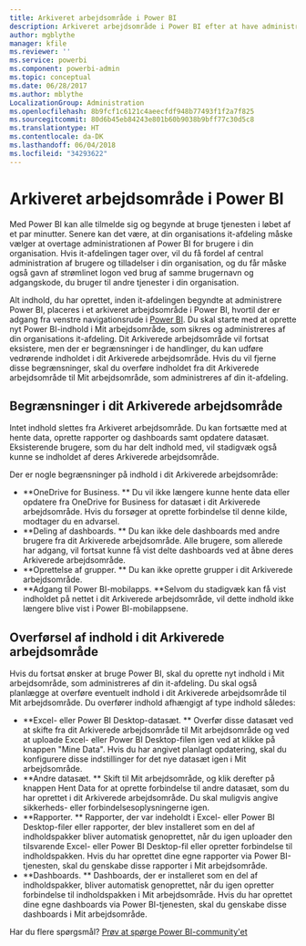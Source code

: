 ```yaml
---
title: Arkiveret arbejdsområde i Power BI
description: Arkiveret arbejdsområde i Power BI efter at have administreret din Office 365-lejer
author: mgblythe
manager: kfile
ms.reviewer: ''
ms.service: powerbi
ms.component: powerbi-admin
ms.topic: conceptual
ms.date: 06/28/2017
ms.author: mblythe
LocalizationGroup: Administration
ms.openlocfilehash: 8b9fcf1c6121c4aeecfdf948b77493f1f2a7f825
ms.sourcegitcommit: 80d6b45eb84243e801b60b9038b9bff77c30d5c8
ms.translationtype: HT
ms.contentlocale: da-DK
ms.lasthandoff: 06/04/2018
ms.locfileid: "34293622"
---
```

# <a name="power-bi-archived-workspace"></a>Arkiveret arbejdsområde i Power BI
Med Power BI kan alle tilmelde sig og begynde at bruge tjenesten i løbet af et par minutter.  Senere kan det være, at din organisations it-afdeling måske vælger at overtage administrationen af Power BI for brugere i din organisation.  Hvis it-afdelingen tager over, vil du få fordel af central administration af brugere og tilladelser i din organisation, og du får måske også gavn af strømlinet logon ved brug af samme brugernavn og adgangskode, du bruger til andre tjenester i din organisation. 

Alt indhold, du har oprettet, inden it-afdelingen begyndte at administrere Power BI, placeres i et arkiveret arbejdsområde i Power BI, hvortil der er adgang fra venstre navigationsrude i [Power BI](https://app.powerbi.com).  Du skal starte med at oprette nyt Power BI-indhold i Mit arbejdsområde, som sikres og administreres af din organisations it-afdeling.  Dit Arkiverede arbejdsområde vil fortsat eksistere, men der er begrænsninger i de handlinger, du kan udføre vedrørende indholdet i dit Arkiverede arbejdsområde.  Hvis du vil fjerne disse begrænsninger, skal du overføre indholdet fra dit Arkiverede arbejdsområde til Mit arbejdsområde, som administreres af din it-afdeling.

## <a name="restrictions-in-your-archived-workspace"></a>Begrænsninger i dit Arkiverede arbejdsområde
Intet indhold slettes fra Arkiveret arbejdsområde.  Du kan fortsætte med at hente data, oprette rapporter og dashboards samt opdatere datasæt.  Eksisterende brugere, som du har delt indhold med, vil stadigvæk også kunne se indholdet af deres Arkiverede arbejdsområde.

Der er nogle begrænsninger på indhold i dit Arkiverede arbejdsområde:

* **OneDrive for Business.  ** Du vil ikke længere kunne hente data eller opdatere fra OneDrive for Business for datasæt i dit Arkiverede arbejdsområde.  Hvis du forsøger at oprette forbindelse til denne kilde, modtager du en advarsel.
* **Deling af dashboards.  ** Du kan ikke dele dashboards med andre brugere fra dit Arkiverede arbejdsområde.  Alle brugere, som allerede har adgang, vil fortsat kunne få vist delte dashboards ved at åbne deres Arkiverede arbejdsområde.
* **Oprettelse af grupper.  ** Du kan ikke oprette grupper i dit Arkiverede arbejdsområde.
* **Adgang til Power BI-mobilapps.  **Selvom du stadigvæk kan få vist indholdet på nettet i dit Arkiverede arbejdsområde, vil dette indhold ikke længere blive vist i Power BI-mobilappsene.

## <a name="migrating-content-in-your-archived-workspace"></a>Overførsel af indhold i dit Arkiverede arbejdsområde
Hvis du fortsat ønsker at bruge Power BI, skal du oprette nyt indhold i Mit arbejdsområde, som administreres af din it-afdeling.   Du skal også planlægge at overføre eventuelt indhold i dit Arkiverede arbejdsområde til Mit arbejdsområde.  Du overfører indhold afhængigt af type indhold således:

* **Excel- eller Power BI Desktop-datasæt.  ** Overfør disse datasæt ved at skifte fra dit Arkiverede arbejdsområde til Mit arbejdsområde og ved at uploade Excel- eller Power BI Desktop-filen igen ved at klikke på knappen "Mine Data".  Hvis du har angivet planlagt opdatering, skal du konfigurere disse indstillinger for det nye datasæt igen i Mit arbejdsområde.
* **Andre datasæt.  ** Skift til Mit arbejdsområde, og klik derefter på knappen Hent Data for at oprette forbindelse til andre datasæt, som du har oprettet i dit Arkiverede arbejdsområde.  Du skal muligvis angive sikkerheds- eller forbindelsesoplysningerne igen.
* **Rapporter.  ** Rapporter, der var indeholdt i Excel- eller Power BI Desktop-filer eller rapporter, der blev installeret som en del af indholdspakker bliver automatisk genoprettet, når du igen uploader den tilsvarende Excel- eller Power BI Desktop-fil eller opretter forbindelse til indholdspakken.  Hvis du har oprettet dine egne rapporter via Power BI-tjenesten, skal du genskabe disse rapporter i Mit arbejdsområde.
* **Dashboards.  ** Dashboards, der er installeret som en del af indholdspakker, bliver automatisk genoprettet, når du igen opretter forbindelse til indholdspakken i Mit arbejdsområde.  Hvis du har oprettet dine egne dashboards via Power BI-tjenesten, skal du genskabe disse dashboards i Mit arbejdsområde.

Har du flere spørgsmål? [Prøv at spørge Power BI-community'et](http://community.powerbi.com/)

